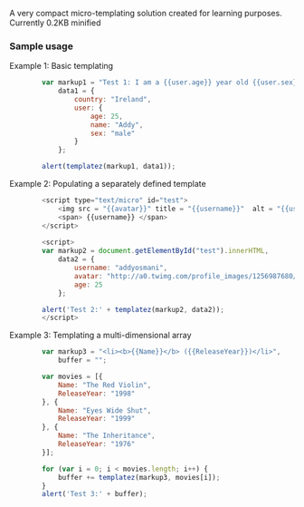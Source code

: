 A very compact micro-templating solution created for learning purposes. Currently 0.2KB minified

### Sample usage

Example 1: Basic templating

```javascript
        var markup1 = "Test 1: I am a {{user.age}} year old {{user.sex}} from {{country}}",
            data1 = {
                country: "Ireland",
                user: {
                    age: 25,
                    name: "Addy",
                    sex: "male"
                }
            };

        alert(templatez(markup1, data1));
```


Example 2: Populating a separately defined template

```javascript
	    <script type="text/micro" id="test">
	        <img src = "{{avatar}}" title = "{{username}}"  alt = "{{username}}" /> 
			<span> {{username}} </span>
	    </script>
	
		<script>
        var markup2 = document.getElementById("test").innerHTML,
            data2 = {
                username: "addyosmani",
                avatar: "http://a0.twimg.com/profile_images/1256987680/addyosmaniicon_reasonably_small.jpg",
                age: 25
            };

        alert('Test 2:' + templatez(markup2, data2));
		</script>
```


Example 3: Templating a multi-dimensional array

```javascript
        var markup3 = "<li><b>{{Name}}</b> ({{ReleaseYear}})</li>",
            buffer = "";

        var movies = [{
            Name: "The Red Violin",
            ReleaseYear: "1998"
        }, {
            Name: "Eyes Wide Shut",
            ReleaseYear: "1999"
        }, {
            Name: "The Inheritance",
            ReleaseYear: "1976"
        }];

        for (var i = 0; i < movies.length; i++) {
            buffer += templatez(markup3, movies[i]);
        }
        alert('Test 3:' + buffer);
```